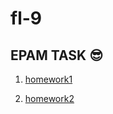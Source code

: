 # fl-9

## EPAM TASK  :sunglasses:

1. [homework1](https://serhiitkachenko.github.io/fl-9/FE_9_1_homework_html-basics/homework/index.html)

1. [homework2](https://serhiitkachenko.github.io/fl-9/FE_9_1_homework_html-basics/homework/index.html)
